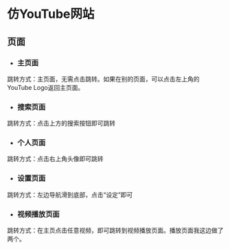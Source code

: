 # 仿YouTube网站

## 页面
- ### 主页面
跳转方式：主页面，无需点击跳转。如果在别的页面，可以点击左上角的YouTube Logo返回主页面。
- ### 搜索页面
跳转方式：点击上方的搜索按钮即可跳转
- ### 个人页面
跳转方式：点击右上角头像即可跳转
- ### 设置页面
跳转方式：左边导航滑到底部，点击“设定”即可
- ### 视频播放页面
跳转方式：在主页点击任意视频，即可跳转到视频播放页面。播放页面我这边做了两个。
